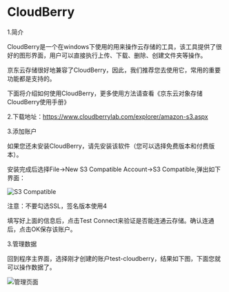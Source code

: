# CloudBerry

1.简介

CloudBerry是一个在windows下使用的用来操作云存储的工具，该工具提供了很好的图形界面，用户可以直接执行上传、下载、删除、创建文件夹等操作。

京东云存储很好地兼容了CloudBerry，因此，我们推荐您去使用它，常用的重要功能都是支持的。

下面将介绍如何使用CloudBerry，更多使用方法请查看《京东云对象存储CloudBerry使用手册》

2.下载地址：https://www.cloudberrylab.com/explorer/amazon-s3.aspx

3.添加账户

如果您还未安装CloudBerry，请先安装该软件（您可以选择免费版本和付费版本）。

安装完成后选择File->New S3 Compatible Account->S3 Compatible,弹出如下界面：

![S3 Compatible](https://github.com/jdcloudcom/cn/blob/edit/image/Object-Storage-Service/OSS-070.jpg)

注意：不要勾选SSL，签名版本使用4

填写好上面的信息后，点击Test Connect来验证是否能连通云存储。确认连通后，点击OK保存该账户。

3.管理数据

回到程序主界面，选择刚才创建的账户test-cloudberry，结果如下图，下面您就可以操作数据了。

![管理页面](https://github.com/jdcloudcom/cn/blob/edit/image/Object-Storage-Service/OSS-071.jpg)

